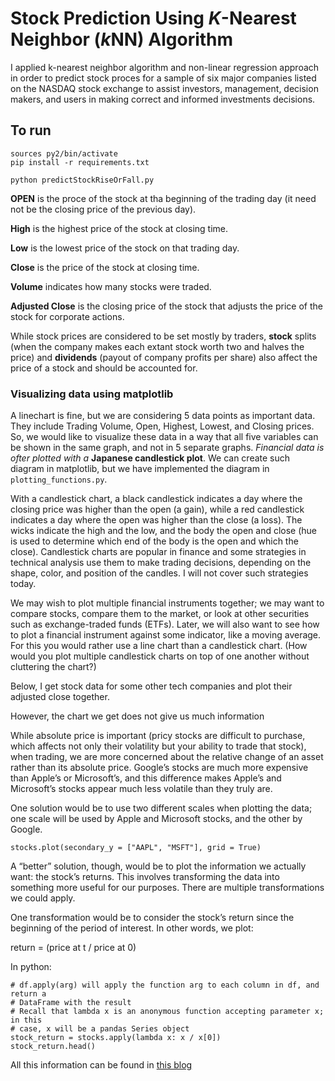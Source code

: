 # Stock Prediction Using *K*-Nearest Neighbor (*k*NN) Algorithm

I applied k-nearest neighbor algorithm and non-linear regression approach in
order to predict stock proces for a sample of six major companies listed on the
NASDAQ stock exchange to assist investors, management, decision makers, and
users in making correct and informed investments decisions.

## To run
```
sources py2/bin/activate
pip install -r requirements.txt

python predictStockRiseOrFall.py
```

**OPEN** is the proce of the stock at tha beginning of the trading day (it 
need not be the closing price of the previous day).

**High** is the highest price of the stock at closing time.

**Low** is the lowest price of the stock on that trading day.

**Close** is the price of the stock at closing time.

**Volume** indicates how many stocks were traded.

**Adjusted Close** is the closing price of the stock that adjusts the price of 
the stock for corporate actions.

While stock prices are considered to be set mostly by traders, **stock** splits
(when the company makes each extant stock worth two and halves the price) and
**dividends** (payout of company profits per share) also affect the price of a 
stock and should be accounted for.

### Visualizing data using matplotlib
A linechart is fine, but we are considering 5 data points as important data.
They include Trading Volume, Open, Highest, Lowest, and Closing prices. So, we
would like to visualize these data in a way that all five variables can be shown
in the same graph, and not in 5 separate graphs. *Financial data is ofter 
plotted with a* **Japanese candlestick plot**. We can create such diagram in
matplotlib, but we have implemented the diagram in `plotting_functions.py`.


With a candlestick chart, a black candlestick indicates a day where the closing
price was higher than the open (a gain), while a red candlestick indicates a
day where the open was higher than the close (a loss). The wicks indicate the
high and the low, and the body the open and close (hue is used to determine
which end of the body is the open and which the close). Candlestick charts are
popular in finance and some strategies in technical analysis use them to make
trading decisions, depending on the shape, color, and position of the candles.
I will not cover such strategies today.

We may wish to plot multiple financial instruments together; we may want to
compare stocks, compare them to the market, or look at other securities such as
exchange-traded funds (ETFs). Later, we will also want to see how to plot a
financial instrument against some indicator, like a moving average. For this
you would rather use a line chart than a candlestick chart. (How would you plot
multiple candlestick charts on top of one another without cluttering the
chart?)

Below, I get stock data for some other tech companies and plot their adjusted
close together.


However, the chart we get does not give us much information

While absolute price is important (pricy stocks are difficult to purchase,
which affects not only their volatility but your ability to trade that stock),
when trading, we are more concerned about the relative change of an asset
rather than its absolute price. Google’s stocks are much more expensive than
Apple’s or Microsoft’s, and this difference makes Apple’s and Microsoft’s
stocks appear much less volatile than they truly are.

One solution would be to use two different scales when plotting the data; one
scale will be used by Apple and Microsoft stocks, and the other by Google.

```
stocks.plot(secondary_y = ["AAPL", "MSFT"], grid = True)
```

A “better” solution, though, would be to plot the information we actually want:
the stock’s returns. This involves transforming the data into something more
useful for our purposes. There are multiple transformations we could apply.

One transformation would be to consider the stock’s return since the beginning
of the period of interest. In other words, we plot:

return = (price at t / price at 0)

In python:

```
# df.apply(arg) will apply the function arg to each column in df, and return a
# DataFrame with the result
# Recall that lambda x is an anonymous function accepting parameter x; in this
# case, x will be a pandas Series object
stock_return = stocks.apply(lambda x: x / x[0])
stock_return.head()
```

All this information can be found in [this
blog](https://ntguardian.wordpress.com/2016/09/19/introduction-stock-market-data-python-1/)
